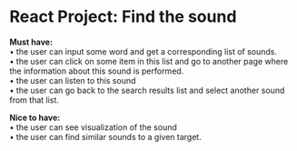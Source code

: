 <h1>React Project: Find the sound</h1>

**Must have:**
<br>• the user can input some word and get a corresponding list of sounds.
<br>• the user can click on some item in this list and go to another page where the information about this sound is performed.
<br>• the user can listen to this sound
<br>• the user can go back to the search results list and select another sound from that list.

**Nice to have:**
<br>• the user can see visualization of the sound
<br>• the user can find similar sounds to a given target.
